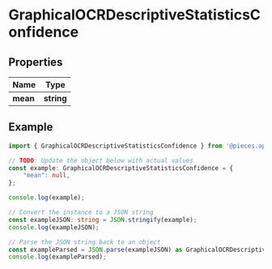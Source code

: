 
# GraphicalOCRDescriptiveStatisticsConfidence


## Properties

Name | Type
------------ | -------------
**mean** | **string**

## Example

```typescript
import { GraphicalOCRDescriptiveStatisticsConfidence } from '@pieces.app/pieces-os-client';

// TODO: Update the object below with actual values
const example: GraphicalOCRDescriptiveStatisticsConfidence = {
    "mean": null,
};

console.log(example);

// Convert the instance to a JSON string
const exampleJSON: string = JSON.stringify(example);
console.log(exampleJSON);

// Parse the JSON string back to an object
const exampleParsed = JSON.parse(exampleJSON) as GraphicalOCRDescriptiveStatisticsConfidence;
console.log(exampleParsed);
```



